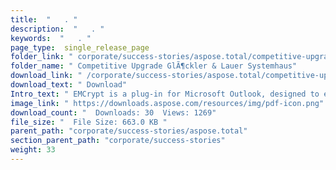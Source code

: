 ```yaml
---
title:  "   . " 
description:  "   . " 
keywords:  "   . " 
page_type:  single_release_page
folder_link: " corporate/success-stories/aspose.total/competitive-upgrade-glÃ¶ckler-&-lauer-systemhaus/"
folder_name: " Competitive Upgrade GlÃ¶ckler & Lauer Systemhaus"
download_link: " /corporate/success-stories/aspose.total/competitive-upgrade-glÃ¶ckler-&-lauer-systemhaus/214969451919418c98a93f479d247b35"
download_text: " Download"
Intro_text: " EMCrypt is a plug-in for Microsoft Outlook, designed to effectively and easily e..."
image_link: " https://downloads.aspose.com/resources/img/pdf-icon.png"
download_count: "  Downloads: 30  Views: 1269"
file_size: "  File Size: 663.0 KB "
parent_path: "corporate/success-stories/aspose.total"
section_parent_path: "corporate/success-stories"
weight: 33 
---
```





